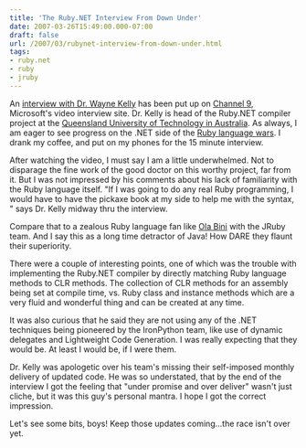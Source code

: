```yaml
---
title: 'The Ruby.NET Interview From Down Under'
date: 2007-03-26T15:49:00.000-07:00
draft: false
url: /2007/03/rubynet-interview-from-down-under.html
tags: 
- ruby.net
- ruby
- jruby
---
```


An [interview with Dr. Wayne Kelly](http://channel9.msdn.com/showpost.aspx?postid=295197) has been put up on [Channel 9](http://channel9.msdn.com), Microsoft's video interview site. Dr. Kelly is head of the Ruby.NET compiler project at the [Queensland University of Technology in Australia](http://www.qut.edu.au/). As always, I am eager to see progress on the .NET side of the [Ruby language wars](http://deadprogrammersociety.blogspot.com/2007/03/jruby-has-won-rails-race-vs-net.html). I drank my coffee, and put on my phones for the 15 minute interview.  
  
After watching the video, I must say I am a little underwhelmed. Not to disparage the fine work of the good doctor on this worthy project, far from it. But I was not impressed by his comments about his lack of familiarity with the Ruby language itself. "If I was going to do any real Ruby programming, I would have to have the pickaxe book at my side to help me with the syntax, " says Dr. Kelly midway thru the interview.  
  
Compare that to a zealous Ruby language fan like [Ola Bini](http://ola-bini.blogspot.com/search/label/ruby) with the JRuby team. And I say this as a long time detractor of Java! How DARE they flaunt their superiority.  
  
There were a couple of interesting points, one of which was the trouble with implementing the Ruby.NET compiler by directly matching Ruby language methods to CLR methods. The collection of CLR methods for an assembly being set at compile time, vs. Ruby class and instance methods which are a very fluid and wonderful thing and can be created at any time.  
  
It was also curious that he said they are not using any of the .NET techniques being pioneered by the IronPython team, like use of dynamic delegates and Lightweight Code Generation. I was really expecting that they would be. At least I would be, if I were them.  
  
Dr. Kelly was apologetic over his team's missing their self-imposed monthly delivery of updated code. He was so understated, that by the end of the interview I got the feeling that "under promise and over deliver" wasn't just cliche, but it was this guy's personal mantra. I hope I got the correct impression.  
  
Let's see some bits, boys! Keep those updates coming...the race isn't over yet.